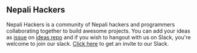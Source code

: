 ## Nepali Hackers

Nepali Hackers is a community of Nepali hackers and programmers collaborating together to build awesome projects. You can add your ideas as [issue](https://github.com/nepalihackers/ideas/issues/new) on [ideas repo](https://github.com/nepalihackers/ideas) and if you wish to hangout with us on Slack, you're welcome to join our slack. [Click here](https://nepalihackers-slack.herokuapp.com) to get an invite to our Slack.
